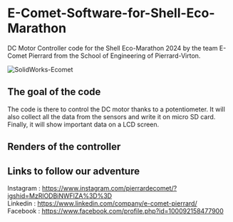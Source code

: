 # E-Comet-Software-for-Shell-Eco-Marathon
DC Motor Controller code for the Shell Eco-Marathon 2024 by the team E-Comet Pierrard from the School of Engineering of Pierrard-Virton.

![SolidWorks-Ecomet](https://github.com/HugoBrunner/E-Comet-Software-for-Shell-Eco-Marathon/assets/146762597/fdcfead4-378e-41e6-80af-602ade4bbf07)

## The goal of the code

The code is there to control the DC motor thanks to a potentiometer. It will also collect all the data from the sensors and write it on micro SD card. Finally, it will show important data on a LCD screen.

## Renders of the controller

## Links to follow our adventure
Instagram : https://www.instagram.com/pierrardecomet/?igshid=MzRlODBiNWFlZA%3D%3D  
Linkedin : https://www.linkedin.com/company/e-comet-pierrard/  
Facebook : https://www.facebook.com/profile.php?id=100092158477900
